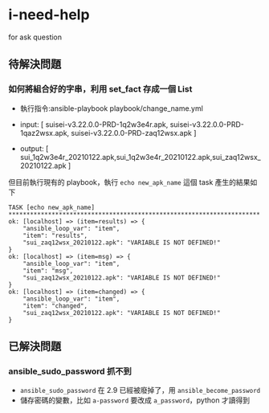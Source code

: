 # i-need-help
for ask question

## 待解決問題

### 如何將組合好的字串，利用 set_fact 存成一個 List
- 執行指令:ansible-playbook playbook/change_name.yml
- input: [ suisei-v3.22.0.0-PRD-1q2w3e4r.apk, suisei-v3.22.0.0-PRD-1qaz2wsx.apk, suisei-v3.22.0.0-PRD-zaq12wsx.apk ]

- output: [ sui_1q2w3e4r_20210122.apk,sui_1q2w3e4r_20210122.apk,sui_zaq12wsx_20210122.apk ]

但目前執行現有的 playbook，執行 `echo new_apk_name` 這個 task 產生的結果如下
```
TASK [echo new_apk_name] **********************************************************************
ok: [localhost] => (item=results) => {
    "ansible_loop_var": "item",
    "item": "results",
    "sui_zaq12wsx_20210122.apk": "VARIABLE IS NOT DEFINED!"
}
ok: [localhost] => (item=msg) => {
    "ansible_loop_var": "item",
    "item": "msg",
    "sui_zaq12wsx_20210122.apk": "VARIABLE IS NOT DEFINED!"
}
ok: [localhost] => (item=changed) => {
    "ansible_loop_var": "item",
    "item": "changed",
    "sui_zaq12wsx_20210122.apk": "VARIABLE IS NOT DEFINED!"
}

```


## 已解決問題

### ansible_sudo_password 抓不到
- `ansible_sudo_password` 在 2.9 已經被廢掉了，用 `ansible_become_password`
- 儲存密碼的變數，比如 `a-password` 要改成 `a_password`，python 才讀得到